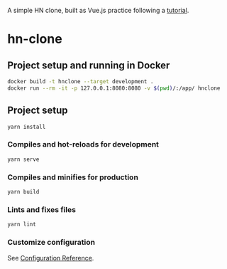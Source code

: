 A simple HN clone, built as Vue.js practice following a [tutorial](https://medium.com/hackernoon/building-a-hackernews-clone-in-vuejs-f746b1eb2aa4).

# hn-clone

## Project setup and running in Docker
```bash
docker build -t hnclone --target development .
docker run --rm -it -p 127.0.0.1:8080:8080 -v $(pwd)/:/app/ hnclone
```

## Project setup
```
yarn install
```

### Compiles and hot-reloads for development
```
yarn serve
```

### Compiles and minifies for production
```
yarn build
```

### Lints and fixes files
```
yarn lint
```

### Customize configuration
See [Configuration Reference](https://cli.vuejs.org/config/).
